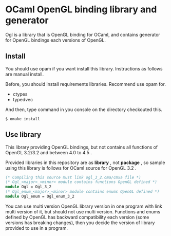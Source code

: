 # OCaml OpenGL binding library and generator
Ogl is a library that is OpenGL binding for OCaml, and contains generator for OpenGL bindings each versions of OpenGL.

## Install
You should use opam if you want install this library. Instructions as follows are manual install.

Before, you should install requirements libraries. Recommend use opam for.
- ctypes
- typedvec

And then, type command in you console on the directory checkouted this.

```
$ omake install
```

## Use library
This library providing OpenGL bindings, but not contains all functions of OpenGL 3.2/3.2 and between 4.0 to 4.5 .

Provided libraries in this repository are as **library** , not **package** , so sample using this library is follows for OCaml source for OpenGL 3.2 .

```ocaml
(* Compiling this source must link ogl_3_2.cma/cmxa file *)
(* Ogl_<major>_<minor> module contains functions OpenGL defined *)
module Ogl = Ogl_3_2
(* Ogl_enum_<major>_<minor> module contains enums OpenGL defined *)
module Ogl_enum = Ogl_enum_3_2
```

You can use multi version OpenGL library version in one program with link multi version of it, but should not use multi version.
Functions and enums defined by OpenGL has backward compatibility each version (some versions has breaking changes), then you decide the version of library provided to use in a program.
